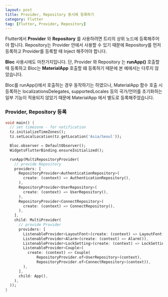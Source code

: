 ```yaml
---
layout: post
title: Provider, Repository 동시에 등록하기
category: Flutter
tag: [Flutter, Provider, Repository]
---
```


Flutter에서 **Provider** 와 **Repository** 를 사용하려면 트리의 상위 노드에 등록해주어야 합니다. Repository는 Provider 안에서 사용할 수 있기 때문에 Repository를 먼저 등록하고 Provider를 등록할 때 Inject 해주어야 합니다. 

**Bloc** 사용시에도 마찬가지입니다. 단, Provider 와 Repository 는 **runApp()** 호출할 때 등록하고 Bloc는 **MaterialApp** 호출할 떄 등록하기 때문에 본 예에서는 다루지 않았습니다.

<div class="message">
Bloc를 runApp()에서 호출하는 경우 동작하기는 하였으나, MaterialApp 함수 호출 시 등록하는 localizationsDelegates, supportedLocales 등의 국가/언어를 초기화하는 일부 기능이 적용되지 않았기 때문에 MaterialApp 에서 별도로 등록해주었습니다.
</div>


### Provider, Repository 등록
~~~dart
void main() {
  // set timezone - for notification
  tz.initializeTimeZones();
  tz.setLocalLocation(tz.getLocation('Asia/Seoul'));

  Bloc.observer = DefaultObserver();
  WidgetsFlutterBinding.ensureInitialized();

  runApp(MultiRepositoryProvider(
    // provide Repository
    providers: [
      RepositoryProvider<AuthenticationRepository>(
        create: (context) => AuthenticationRepository(),
      ),
      RepositoryProvider<UserRepository>(
        create: (context) => UserRepository(),
      ),
      RepositoryProvider<ConnectRepository>(
        create: (context) => ConnectRepository(),
      ),
    ],
    child: MultiProvider(
      // provide Provider
      providers: [
        ListenableProvider<LayoutFont>(create: (context) => LayoutFont()),
        ListenableProvider<Alarm>(create: (context) => Alarm()),
        ListenableProvider<LockSetting>(create: (context) => LockSetting()),
        ListenableProvider<Couple>(
          create: (context) => Couple(
              RepositoryProvider.of<UserRepository>(context),
              RepositoryProvider.of<ConnectRepository>(context)),
        ),
      ],
      child: App(),
    ),
  ));
}
~~~